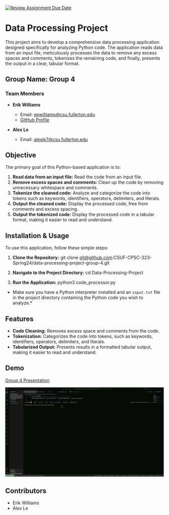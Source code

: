 [![Review Assignment Due Date](https://classroom.github.com/assets/deadline-readme-button-24ddc0f5d75046c5622901739e7c5dd533143b0c8e959d652212380cedb1ea36.svg)](https://classroom.github.com/a/WlsObx5l)

# Data Processing Project

This project aims to develop a comprehensive data processing application designed specifically for analyzing Python code. The application reads data from an input file, meticulously processes the data to remove any excess spaces and comments, tokenizes the remaining code, and finally, presents the output in a clear, tabular format.

## Group Name: Group 4

### Team Members

- **Erik Williams**

  - Email: epwilliams@csu.fullerton.edu
  - [GitHub Profile](https://github.com/EPW80)

- **Alex Le**

  - Email: alexle7@csu.fullerton.edu

## Objective

The primary goal of this Python-based application is to:

1. **Read data from an input file:** Read the code from an input file.
2. **Remove excess spaces and comments:** Clean up the code by removing unnecessary whitespace and comments.
3. **Tokenize the cleaned code:** Analyze and categorize the code into tokens such as keywords, identifiers, operators, delimiters, and literals.
4. **Output the cleaned code:** Display the processed code, free from comments and excess spacing.
5. **Output the tokenized code:** Display the processed code in a tabular format, making it easier to read and understand.

## Installation & Usage

To use this application, follow these simple steps:

1. **Clone the Repository:**
   git clone git@github.com:CSUF-CPSC-323-Spring24/data-processing-project-group-4.git

2. **Navigate to the Project Directory:**
   cd Data-Processing-Project

3. **Run the Application:**
   python3 code_processor.py

- Make sure you have a Python interpreter installed and an `input.txt` file in the project directory containing the Python code you wish to analyze.\*

## Features

- **Code Cleaning:** Removes excess space and comments from the code.
- **Tokenization:** Categorizes the code into tokens, such as keywords, identifiers, operators, delimiters, and literals.
- **Tabularized Output:** Presents results in a formatted tabular output, making it easier to read and understand.

## Demo

[Group 4 Presentation](https://www.loom.com/share/551479b53f874d1cb01d8e35381f7138?sid=785f9094-0945-48e0-a48b-a1b49f720efc)

![](./data.gif)

## Contributors

- Erik Williams
- Alex Le
